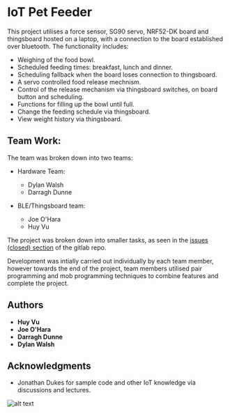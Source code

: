 # IoT Pet Feeder

This project utilises a force sensor, SG90 servo, NRF52-DK board and thingsboard hosted on a laptop, with a connection to the board established over bluetooth.
The functionality includes:
* Weighing of the food bowl.
* Scheduled feeding times: breakfast, lunch and dinner.
* Scheduling fallback when the board loses connection to thingsboard.
* A servo controlled food release mechnism.
* Control of the release mechanism via thingsboard switches, on board button and scheduling.
* Functions for filling up the bowl until full.
* Change the feeding schedule via thingsboard.
* View weight history via thingsboard.

## Team Work:

The team was broken down into two teams:

* Hardware Team:
    * Dylan Walsh
    * Darragh Dunne

* BLE/Thingsboard team:
    * Joe O'Hara
    * Huy Vu

The project was broken down into smaller tasks, as seen in the [issues (closed) section](https://gitlab.scss.tcd.ie/cs7ns2-1819/team10/issues?scope=all&utf8=%E2%9C%93&state=closed.) of the gitlab repo.

Development was intially carried out individually by each team member, however towards the end of the project, team members utilised pair programming and mob programming techniques to combine features and complete the project.


## Authors

* **Huy Vu** 
* **Joe O'Hara** 
* **Darragh Dunne** 
* **Dylan Walsh** 

## Acknowledgments

* Jonathan Dukes for sample code and other IoT knowledge via discussions and lectures.

![alt text](https://gitlab.scss.tcd.ie/cs7ns2-1819/team10/raw/master/petFeeder.jpg)
